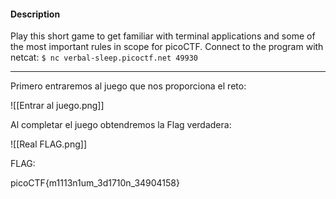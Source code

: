 
#### Description

Play this short game to get familiar with terminal applications and some of the most important rules in scope for picoCTF. Connect to the program with netcat: `$ nc verbal-sleep.picoctf.net 49930`

------------------
Primero entraremos al juego que nos proporciona el reto:


![[Entrar al juego.png]]


Al completar el juego obtendremos la Flag verdadera:

![[Real FLAG.png]]

FLAG:

picoCTF{m1113n1um_3d1710n_34904158}